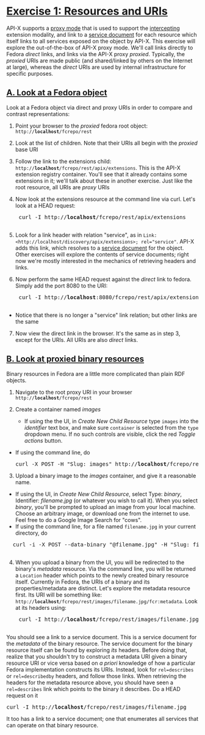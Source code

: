 <h1><a href="#ex1" id="ex1" class="anchor">Exercise 1: Resources and URIs</a></h1>

API-X supports a [proxy mode](https://github.com/fcrepo4-labs/fcrepo-api-x/blob/master/src/site/markdown/uris-in-apix.md#api-x-intercepting-uris) that is used to support the [intercepting](https://github.com/fcrepo4-labs/fcrepo-api-x/blob/master/src/site/markdown/execution-and-routing.md#intercepting-modality) extension modality, and link to a [service document](https://github.com/fcrepo4-labs/fcrepo-api-x/blob/master/src/site/markdown/service-discovery-and-binding.md#service-document) for each resource which itself links to all services exposed on the object by API-X.  This exercise will explore the out-of-the-box of API-X proxy mode.  We'll call links directly to Fedora *direct* links, and links via the API-X proxy *proxied*.  Typically, the *proxied* URIs are made public (and shared/linked by others on the Internet at large), whereas the *direct* URIs are used by internal infrastructure for specific purposes.

<h2><a href="#ex1a" id="ex1a" class="anchor">A. Look at a Fedora object</a></h2>

Look at a Fedora object via direct and proxy URIs in order to compare and contrast representations:

1. Point your browser to the *proxied* fedora root object:  <code>http://**localhost**/fcrepo/rest</code>

2. Look at the list of children.  Note that their URIs all begin with the *proxied* base URI

3. Follow the link to the extensions child: <code>http://**localhost**/fcrepo/rest/apix/extensions</code>.  This is the API-X extension registry container.  You'll see that it already contains some extensions in it; we'll talk about these in another exercise.  Just like the root resource, all URIs are *proxy* URIs

4. Now look at the extensions resource at the command line via curl.  Let's look at a HEAD request:
    <pre>
    curl -I http://<b>localhost</b>/fcrepo/rest/apix/extensions
    </pre>

5. Look for a link header with relation "service", as in `Link: <http://localhost/discovery/apix/extensions>; rel="service"`.  API-X adds this link, which resolves to a [service document](https://github.com/fcrepo4-labs/fcrepo-api-x/blob/master/src/site/markdown/service-discovery-and-binding.md#service-document) for the object.  Other exercises will explore the contents of service documents; right now we're mostly interested in the mechanics of retrieving headers and links.

6. Now perform the same HEAD request against the *direct* link to fedora.  Simply add the port 8080 to the URI:
    <pre>
    curl -I http://<b>localhost</b>:8080/fcrepo/rest/apix/extensions
    </pre>
  - Notice that there is no longer a "service" link relation; but other links are the same

7. Now view the direct link in the browser.  It's the same as in step 3, except for the URIs.  All URIs are also *direct* links.

<h2><a href="#ex1b" id="ex1b" class="anchor">B. Look at proxied binary resources</a></h2>

Binary resources in Fedora are a little more complicated than plain RDF objects.

1. Navigate to the root proxy URI in your browser <code>http://**localhost**/fcrepo/rest</code>

2. Create a container named _images_
   * If using the the UI, in _Create New Child Resource_ type `images` into the _identifier_ text box, and make sure `container` is selected from the `type` dropdown menu.  If no such controls are visible, click the red _Toggle actions_ button.
  * If using the command line, do
    <pre>
    curl -X POST -H "Slug: images" http://<b>localhost</b>/fcrepo/rest
    </pre>

3. Upload a binary image to the _images_ container, and give it a reasonable name.  
  * If using the UI, in _Create New Child Resource_, select Type: _binary_, Identifier: _filename.jpg_ (or whatever you wish to call it).  When you select _binary_, you'll be prompted to upload an image from your local machine.  Choose an arbitrary image, or download one from the internet to use.  Feel free to do a Google Image Search for "cows".
  * If using the command line, for a file named `filename.jpg` in your current directory, do
  <pre>
  curl -i -X POST --data-binary "@filename.jpg" -H "Slug: filename.jpg" -H "Content-Disposition: attachment; filename=\"filename.jpg\"" http://<b>localhost</b>/fcrepo/rest/images
  </pre>

4. When you upload a binary from the UI, you will be redirected to the binary's _metadata_ resource.  Via the command line, you will be returned a `Location` header which points to the newly created binary resource itself.  Currently in Fedora, the URIs of a binary and its properties/metadata are distinct. Let's explore the metadata resource first.  Its URI will be something like: <code>http://**localhost**/fcrepo/rest/images/filename.jpg/fcr:metadata</code>.  Look at its headers using:
    <pre>
    curl -I http://<b>localhost</b>/fcrepo/rest/images/filename.jpg/fcr:metadata
    </pre>
You should see a link to a service document.  This is a service document for the _metadata_ of the binary resource.  The service document for the binary resource itself can be found by exploring _its_ headers.  Before doing that, realize that you shouldn't try to construct a metadata URI given a binary resource URI or vice versa based on _a priori_ knowledge of how a particular Fedora implementation constructs its URIs.  Instead, look for `rel=describes` or `rel=describedby` headers, and follow those links.  When retrieving the headers for the metadata resource above, you should have seen a `rel=describes` link which points to the binary it describes.  Do a HEAD request on it
    <pre>
    curl -I http://<b>localhost</b>/fcrepo/rest/images/filename.jpg
    </pre>
It too has a link to a service document; one that enumerates all services that can operate on that binary resource.  
